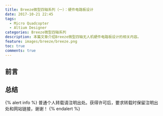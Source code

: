 ```yaml
---
title: Breeze微型四轴系列（一）：硬件电路板设计
date: 2017-10-21 22:45
tags:
  - Micro Quadcopter
  - Altium Designer
categories: Breeze微型四轴系列
description: 本篇文章介绍Breeze微型四轴无人机硬件电路板设计的相关内容。
feature: images/breeze/breeze.png
toc: true
comments: true
---
```


## 前言

<!--more-->

## 总结

{% alert info %}
普通个人转载请注明出处。获得许可后，要求转载时保留注明出处和网站链接，谢谢！
{% endalert %}

